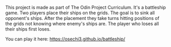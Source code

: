 This project is made as part of The Odin Project Curriculum. It's a battleship game. Two players place their ships on the grids. The goal is to sink all opponent's ships. After the placement they take turns hitting positions of the grids not knowing where enemy's ships are. The player who loses all their ships first loses.

You can play it here: https://osechi3.github.io/battleship/
